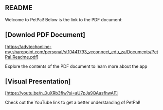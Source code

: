 ## README

Welcome to PetPal! Below is the link to the PDF document:

## [Downlod PDF Document]

[https://advtechonline-my.sharepoint.com/personal/st10441793_vcconnect_edu_za/Documents/PetPal.Readme.pdf]

Explore the contents of the PDF document to learn more about the app

## [Visual Presentation]

[https://youtu.be/n_0uXRb3flw?si=aU7pJa9QAasfhwAF]

Check out the YouTube link to get a better understanding of PetPal!

